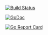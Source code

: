 [![Build Status](https://xplaceholderci.gugagaga.fun/buildStatus/icon?job=xplaceholder/ashandler/draft&build=1)](https://xplaceholderci.gugagaga.fun/buildStatus/icon?job=xplaceholder/ashandler/draft&build=1)

[![GoDoc](https://godoc.org/github.com/xplaceholder/ashandler?status.svg)](https://godoc.org/github.com/xplaceholder/ashandler)

[![Go Report Card](https://goreportcard.com/badge/xplaceholder/ashandler)](https://goreportcard.com/report/xplaceholder/ashandler)